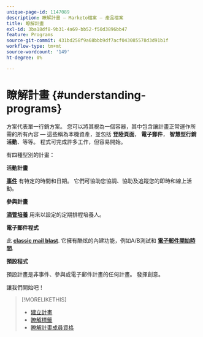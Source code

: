 ```yaml
---
unique-page-id: 1147089
description: 瞭解計畫 — Marketo檔案 — 產品檔案
title: 瞭解計畫
exl-id: 3ba18df8-9b31-4a69-bb52-f50d3896bb47
feature: Programs
source-git-commit: 431bd258f9a68bbb9df7acf043085578d3d91b1f
workflow-type: tm+mt
source-wordcount: '149'
ht-degree: 0%

---
```


# 瞭解計畫 {#understanding-programs}

方案代表單一行銷方案。 您可以將其視為一個容器，其中包含讓計畫正常運作所需的所有內容 — 這些稱為本機資產，並包括 **登陸頁面**， **電子郵件**， **智慧型行銷活動**、等等。 程式可完成許多工作，但容易開始。

有四種型別的計畫：

**活動計畫**

**[事件](/help/marketo/product-docs/demand-generation/events/understanding-events/understanding-event-programs.md)** 有特定的時間和日期。 它們可協助您協調、協助及追蹤您的即時和線上活動。

**參與計畫**

**[滴管培養](/help/marketo/product-docs/email-marketing/drip-nurturing/creating-an-engagement-program/understanding-engagement-programs.md)** 用來以設定的定期排程培養人。

**電子郵件程式**

此 **[classic mail blast](/help/marketo/product-docs/email-marketing/email-programs/creating-an-email-program/understanding-email-programs.md)**. 它擁有酷炫的內建功能，例如A/B測試和 **[電子郵件開始時間](/help/marketo/product-docs/email-marketing/email-programs/email-program-actions/head-start-for-email-programs.md)**.

**預設程式**

預設計畫是非事件、參與或電子郵件計畫的任何計畫。 發揮創意。

讓我們開始吧！

>[!MORELIKETHIS]
>
>* [建立計畫](/help/marketo/product-docs/email-marketing/email-programs/creating-an-email-program/create-an-email-program.md)
>* [瞭解標籤](/help/marketo/product-docs/core-marketo-concepts/programs/working-with-programs/understanding-tags.md)
>* [瞭解計畫成員資格](/help/marketo/product-docs/core-marketo-concepts/programs/creating-programs/understanding-program-membership.md)
